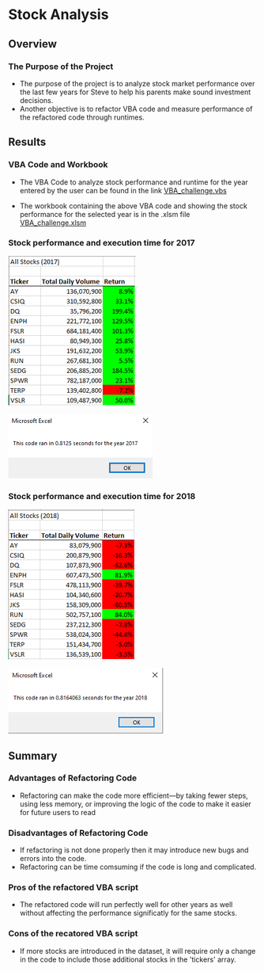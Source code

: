 # Stock Analysis 

## Overview

### The Purpose of the Project

- The purpose of the project is to analyze stock market performance over the last few years for Steve to help his parents make sound investment decisions.
- Another objective is to refactor VBA code and measure performance of the refactored code through runtimes.

## Results 

### VBA Code and Workbook

- The VBA Code to analyze stock performance and runtime for the year entered by the user can be found in the link [VBA_challenge.vbs](https://github.com/manasidek/stock_analysis/blob/main/VBA_challenge.vbs)

- The workbook containing the above VBA code and showing the stock performance for the selected year is in the .xlsm file [VBA_challenge.xlsm](https://github.com/manasidek/stock_analysis/blob/main/VBA_Challenge.xlsm)

### Stock performance and execution time for 2017
 ![Stock Performance 2017](https://github.com/manasidek/stock_analysis/blob/main/Resources/All%20Stocks%202017.png)
 
 ![Execution Time 2017](https://github.com/manasidek/stock_analysis/blob/main/Resources/VBA_Challenge_2017.png)

### Stock performance and execution time for 2018
  ![Stock Performance 2018](https://github.com/manasidek/stock_analysis/blob/main/Resources/All%20Stocks%202018.png)
  
  ![Execution Time 2018](https://github.com/manasidek/stock_analysis/blob/main/Resources/VBA_Challenge_2018.png)

## Summary

### Advantages of Refactoring Code
- Refactoring can make the code more efficient—by taking fewer steps, using less memory, or improving the logic of the code to make it easier for future users to read 

### Disadvantages of Refactoring Code
- If refactoring is not done properly then it may introduce new bugs and errors into the code.
- Refactoring can be time comsuming if the code is long and complicated.

### Pros of the refactored VBA script
- The refactored code will run perfectly well for other years as well without affecting the performance significatly for the same stocks.

### Cons of the recatored VBA script
- If more stocks are introduced in the dataset, it will require only a change in the code to include those additional stocks in the 'tickers' array.
